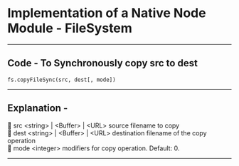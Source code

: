 # Implementation of a Native Node Module - FileSystem  
---
## Code - To Synchronously copy src to dest
```fs.copyFileSync(src, dest[, mode])```

<hr>

## Explanation -  
🔵 src \<string\> | \<Buffer\> | \<URL\> source filename to copy  
🔵 dest \<string\> | \<Buffer\> | \<URL\> destination filename of the copy operation  
🔵 mode \<integer\> modifiers for copy operation. Default: 0.  

<hr>

